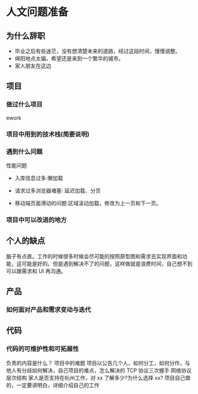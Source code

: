 # 人文问题准备

## 为什么辞职

- 毕业之后有些迷茫，没有想清楚未来的道路，经过这段时间，慢慢调整。
- 绵阳地点太偏，希望还是来到一个繁华的城市。
- 家人朋友在这边

## 项目

### 做过什么项目

ework

### 项目中用到的技术栈(简要说明)

### 遇到什么问题

性能问题

- 入库信息过多:懒加载
- 请求过多浏览器堵塞: 延迟加载、分页

- 移动端页面滑动的问题:区域滚动加载，修改为上一页和下一页。

### 项目中可以改进的地方

## 个人的缺点

脑子有点直。工作的时候很多时候会尽可能的按照原型图和需求去实现界面和功能，这可能是好的。但是遇到解决不了的问题，这样做就是浪费时间，自己想不到可以跟需求和 UI 再沟通。

## 产品

### 如何面对产品和需求变动与迭代

## 代码

### 代码的可维护性和可拓展性

负责的内容是什么？
项目中的难题
项目以公告几个人，如何分工，如何分作，与他人有分歧如何解决，自己项目的难点，怎么解决的
TCP 协议三次握手
网络协议层次结构
家人是否支持在杭州工作，对 xx 了解多少?为什么选择 xx?
项目自己做的，一定要讲明白，详细介绍自己的工作
